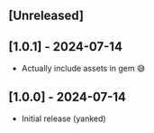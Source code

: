 ## [Unreleased]

## [1.0.1] - 2024-07-14

- Actually include assets in gem 😅

## [1.0.0] - 2024-07-14

- Initial release (yanked)
